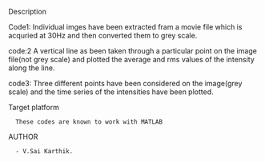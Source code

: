 Description<br/>

Code1: Individual imges have been extracted fram a movie file which is acquried at 30Hz and then converted them to grey scale.

code:2 A vertical line as been taken through a particular point on the image file(not grey scale) and plotted the average and rms values of the intensity along the line.

code3: Three different points have been considered on the image(grey scale) and the time series of the intensities have been plotted.

Target platform<br/>

      These codes are known to work with MATLAB

AUTHOR<br/>

      - V.Sai Karthik.
